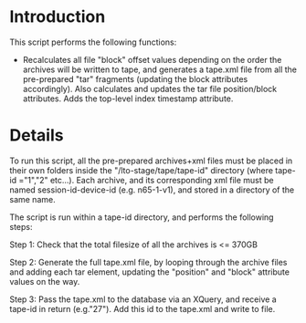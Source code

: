# Introduction #

This script performs the following functions:

  * Recalculates all file "block" offset values depending on the order the archives will be written to tape, and generates a tape.xml file from all the pre-prepared "tar" fragments (updating the block attributes accordingly). Also calculates and updates the tar file position/block attributes. Adds the top-level index timestamp attribute.

# Details #

To run this script, all the pre-prepared archives+xml files must be placed in their own folders inside the "/lto-stage/tape/tape-id" directory (where tape-id ="1","2" etc...). Each archive, and its corresponding xml file must be named session-id-device-id (e.g. n65-1-v1), and stored in a directory of the same name.

The script is run within a tape-id directory, and performs the following steps:

Step 1: Check that the total filesize of all the archives is <= 370GB

Step 2: Generate the full tape.xml file, by looping through the archive files and adding each tar element, updating the "position" and "block" attribute values on the way.

Step 3: Pass the tape.xml to the database via an XQuery, and receive a tape-id in return (e.g."27"). Add this id to the tape.xml and write to file.